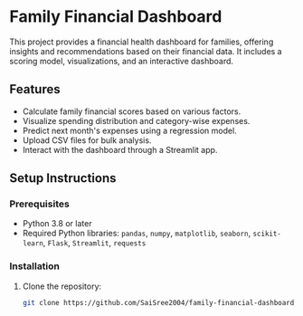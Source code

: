 # Family Financial Dashboard

This project provides a financial health dashboard for families, offering insights and recommendations based on their financial data. It includes a scoring model, visualizations, and an interactive dashboard.

## Features
- Calculate family financial scores based on various factors.
- Visualize spending distribution and category-wise expenses.
- Predict next month's expenses using a regression model.
- Upload CSV files for bulk analysis.
- Interact with the dashboard through a Streamlit app.

## Setup Instructions

### Prerequisites
- Python 3.8 or later
- Required Python libraries: `pandas`, `numpy`, `matplotlib`, `seaborn`, `scikit-learn`, `Flask`, `Streamlit`, `requests`

### Installation
1. Clone the repository:
   ```bash
   git clone https://github.com/SaiSree2004/family-financial-dashboard.git
